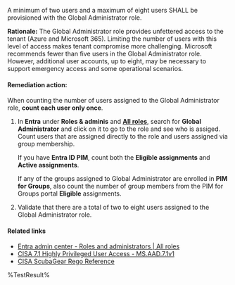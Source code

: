 A minimum of two users and a maximum of eight users SHALL be provisioned with the Global Administrator role.

**Rationale:** The Global Administrator role provides unfettered access to the tenant (Azure and Microsoft 365). Limiting the number of users with this level of access makes tenant compromise more challenging. Microsoft recommends fewer than five users in the Global Administrator role. However, additional user accounts, up to eight, may be necessary to support emergency access and some operational scenarios.

#### Remediation action:

When counting the number of users assigned to the Global Administrator role, **count each user only once**.

1. In **Entra** under **Roles & adminis** and **[All roles](https://entra.microsoft.com/#view/Microsoft_AAD_IAM/RolesManagementMenuBlade/~/AllRoles)**, search for **Global Administrator** and click on it to go to the role and see who is assiged. Count users that are assigned directly to the role and users assigned via group membership.

    If you have **Entra ID PIM**, count both the **Eligible assignments** and **Active assignments**.

    If any of the groups assigned to Global Administrator are enrolled in **PIM for Groups**, also count the number of group members from the PIM for Groups portal **Eligible** assignments.

2. Validate that there are a total of two to eight users assigned to the Global Administrator role.

#### Related links

* [Entra admin center - Roles and administrators | All roles](https://entra.microsoft.com/#view/Microsoft_AAD_IAM/RolesManagementMenuBlade/~/AllRoles)
* [CISA 7.1 Highly Privileged User Access - MS.AAD.7.1v1](https://github.com/cisagov/ScubaGear/blob/main/PowerShell/ScubaGear/baselines/aad.md#msaad71v1)
* [CISA ScubaGear Rego Reference](https://github.com/cisagov/ScubaGear/blob/main/PowerShell/ScubaGear/Rego/AADConfig.rego#L761)

<!--- Results --->
%TestResult%

